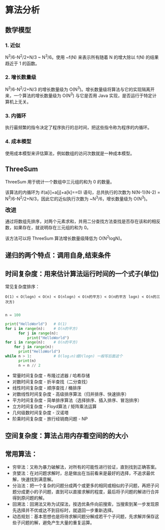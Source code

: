 # 算法分析

## 数学模型

### 1. 近似

N<sup>3</sup>/6-N<sup>2</sup>/2+N/3 \~ N<sup>3</sup>/6。使用 \~f(N) 来表示所有随着 N 的增大除以 f(N) 的结果趋近于 1 的函数。

### 2. 增长数量级

N<sup>3</sup>/6-N<sup>2</sup>/2+N/3 的增长数量级为 O(N<sup>3</sup>)。增长数量级将算法与它的实现隔离开来，一个算法的增长数量级为 O(N<sup>3</sup>) 与它是否用 Java 实现，是否运行于特定计算机上无关。

### 3. 内循环

执行最频繁的指令决定了程序执行的总时间，把这些指令称为程序的内循环。

### 4. 成本模型

使用成本模型来评估算法，例如数组的访问次数就是一种成本模型。


## ThreeSum

ThreeSum 用于统计一个数组中三元组的和为 0 的数量。

该算法的内循环为 if(a[i]+a[j]+a[k]==0) 语句，总共执行的次数为 N(N-1)(N-2) =  N<sup>3</sup>/6-N<sup>2</sup>/2+N/3，因此它的近似执行次数为 \~N<sup>3</sup>/6，增长数量级为 O(N<sup>3</sup>)。

<font size=4> **改进** </font></br>

通过将数组先排序，对两个元素求和，并用二分查找方法查找是否存在该和的相反数，如果存在，就说明存在三元组的和为 0。

该方法可以将 ThreeSum 算法增长数量级降低为 O(N<sup>2</sup>logN)。


## 递归的两个特点：调用自身,结束条件

## 时间复杂度：用来估计算法运行时间的一个式子(单位)

常见复杂度排序：

    O(1) < O(logn) < O(n) < O(nlogn) < O(n的平方) < O(n的平方 logn) < O(n的三次方)

```python

n = 100

print("HelloWorld")   # O(1)
for i in range(n):    # O(n的平方)
      for j in range(n):
          print("HelloWorld")
for i in range(n):    # O(n的平方)
    for j in range(n):
      print("HelloWorld")
while n > 1:          # O(log₂n)或O(logn) 一般写后面这个
      print(n)
      n = n // 2

```

 - 常量时间复杂度 - 布隆过滤器 / 哈希存储
 - 对数时间复杂度 - 折半查找（二分查找）
 - 线性时间复杂度 - 顺序查找 / 桶排序
 - 对数线性时间复杂度 - 高级排序算法（归并排序、快速排序）
 - 平方时间复杂度 - 简单排序算法（选择排序、插入排序、冒泡排序）
 - 立方时间复杂度 - Floyd算法 / 矩阵乘法运算
 - 几何级数时间复杂度 - 汉诺塔
 - 阶乘时间复杂度 - 旅行经销商问题 - NP

## 空间复杂度：算法占用内存看空间的的大小

## 常用算法：

- 穷举法：又称为暴力破解法，对所有的可能性进行验证，直到找到正确答案。
- 贪婪法：在对问题求解时，总是做出在当前看来是最好的选择，不追求最优解，快速找到满意解。
- 分治法：把一个复杂的问题分成两个或更多的相同或相似的子问题，再把子问题分成更小的子问题，直到可以直接求解的程度，最后将子问题的解进行合并得到原问题的解。
- 回溯法：回溯法又称为试探法，按选优条件向前搜索，当搜索到某一步发现原先选择并不优或达不到目标时，就退回一步重新选择。
- 动态规划：基本思想也是将待求解问题分解成若干个子问题，先求解并保存这些子问题的解，避免产生大量的重复运算。

